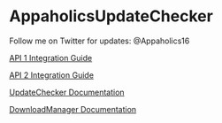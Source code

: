 AppaholicsUpdateChecker
=======================

Follow me on Twitter for updates: @Appaholics16

[API 1 Integration Guide](https://github.com/RaghavSood/AppaholicsUpdateChecker/wiki/API-1-Integration-Guide)

[API 2 Integration Guide](https://github.com/RaghavSood/AppaholicsUpdateChecker/wiki/API-2-Integration-Guide)

[UpdateChecker Documentation](https://github.com/RaghavSood/AppaholicsUpdateChecker/wiki/UpdateChecker-Documentation)

[DownloadManager Documentation](https://github.com/RaghavSood/AppaholicsUpdateChecker/wiki/DownloadManager-Documentation)
